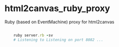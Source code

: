 html2canvas_ruby_proxy
======================

Ruby (based on EventMachine) proxy for html2canvas

``` ruby
    
    ruby server.rb -sv
    # Listening to Listening on port 8082 ...

```
